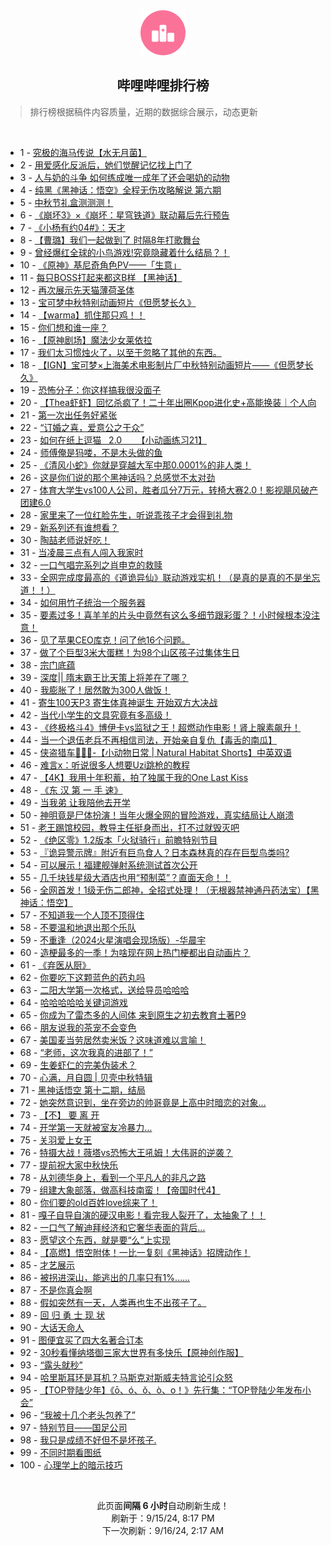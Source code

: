 <div align="center">
    <img src="./assets/icon_rank.png" alt="logo" />
    <h2>哔哩哔哩排行榜</h>
</div>

> 排行榜根据稿件内容质量，近期的数据综合展示，动态更新

<br />

<ul><li><span>1 - <a href=https://www.bilibili.com/BV1ma4seGEMM>究极的海马传说【水无月菌】</a></span></li><li><span>2 - <a href=https://www.bilibili.com/BV1gptKehEbD>用爱感化反派后，她们觉醒记忆找上门了</a></span></li><li><span>3 - <a href=https://www.bilibili.com/BV1QStFe2EjW>人与奶的斗争&nbsp;如何练成唯一成年了还会喝奶的动物</a></span></li><li><span>4 - <a href=https://www.bilibili.com/BV1cx4WetEVT>纯黑《黑神话：悟空》全程无伤攻略解说&nbsp;第六期</a></span></li><li><span>5 - <a href=https://www.bilibili.com/BV1zw4nejEXm>中秋节礼盒测测测！</a></span></li><li><span>6 - <a href=https://www.bilibili.com/BV1MMtueqEfP>《崩坏3》×《崩坏：星穹铁道》联动幕后先行预告</a></span></li><li><span>7 - <a href=https://www.bilibili.com/BV1ir4zeaEvH>《小杨有约04#》：天才</a></span></li><li><span>8 - <a href=https://www.bilibili.com/BV1Vk4ZeyEJB>【曹璐】我们一起做到了&nbsp;时隔8年打歌舞台</a></span></li><li><span>9 - <a href=https://www.bilibili.com/BV1En4keCE9e>曾经爆红全球的小鸟游戏!究竟隐藏着什么结局？！</a></span></li><li><span>10 - <a href=https://www.bilibili.com/BV1Mj4zeSEqW>《原神》基尼奇角色PV——「生意」</a></span></li><li><span>11 - <a href=https://www.bilibili.com/BV1of44eaEFj>每只BOSS打起来都这B样&nbsp;【黑神话】</a></span></li><li><span>12 - <a href=https://www.bilibili.com/BV1WxtFePE3r>再次展示先天猫薄荷圣体</a></span></li><li><span>13 - <a href=https://www.bilibili.com/BV1Df4neMEk5>宝可梦中秋特别动画短片《但愿梦长久》</a></span></li><li><span>14 - <a href=https://www.bilibili.com/BV19etNeAEda>【warma】抓住那只鸡！！</a></span></li><li><span>15 - <a href=https://www.bilibili.com/BV1kA4fecE8Z>你们想和谁一座？</a></span></li><li><span>16 - <a href=https://www.bilibili.com/BV1U34qe5Ei7>【原神剧场】魔法少女莱依拉</a></span></li><li><span>17 - <a href=https://www.bilibili.com/BV1tW4newEVP>我们太习惯烛火了，以至于忽略了其他的东西。</a></span></li><li><span>18 - <a href=https://www.bilibili.com/BV1XXtPecEse>【IGN】宝可梦×上海美术电影制片厂中秋特别动画短片——《但愿梦长久》</a></span></li><li><span>19 - <a href=https://www.bilibili.com/BV1Z54feQE7L>恐怖分子：你这样搞我很没面子</a></span></li><li><span>20 - <a href=https://www.bilibili.com/BV1PS4JexEJA>【Thea虾虾】回忆杀疯了！二十年出圈Kpop进化史+高能换装｜个人向</a></span></li><li><span>21 - <a href=https://www.bilibili.com/BV1rk4peoEZh>第一次出任务好紧张</a></span></li><li><span>22 - <a href=https://www.bilibili.com/BV1iN4ne5EbC>“订婚之喜，爱意公之于众”</a></span></li><li><span>23 - <a href=https://www.bilibili.com/BV1X9tPe8ExT>如何在纸上逗猫&nbsp;&nbsp;&nbsp;2.0&nbsp;&nbsp;&nbsp;&nbsp;&nbsp;&nbsp;【小动画练习21】</a></span></li><li><span>24 - <a href=https://www.bilibili.com/BV1sm4bemEih>师傅俺是犸喽，不是木头做的鱼</a></span></li><li><span>25 - <a href=https://www.bilibili.com/BV1v84Ye1Evf>《清风小蛇》你就是穿越大军中那0.0001%的非人类！</a></span></li><li><span>26 - <a href=https://www.bilibili.com/BV1nY4Ee7Ek3>这是你们说的那个黑神话吗？总感觉不太对劲</a></span></li><li><span>27 - <a href=https://www.bilibili.com/BV1kE4HesEUP>体育大学生vs100人公司，胜者瓜分7万元，转椅大赛2.0！影视飓风破产团建6.0</a></span></li><li><span>28 - <a href=https://www.bilibili.com/BV1mdtFekEnq>家里来了一位红脸先生，听说乖孩子才会得到礼物</a></span></li><li><span>29 - <a href=https://www.bilibili.com/BV159tKeuEYb>新系列还有谁想看？</a></span></li><li><span>30 - <a href=https://www.bilibili.com/BV1dutKeuESD>陶喆老师说好吃！</a></span></li><li><span>31 - <a href=https://www.bilibili.com/BV1g548eFExz>当凌晨三点有人闯入我家时</a></span></li><li><span>32 - <a href=https://www.bilibili.com/BV1JU4oeDEP6>一口气唱完系列之肖申克的救赎</a></span></li><li><span>33 - <a href=https://www.bilibili.com/BV12f4qeGE5k>全网完成度最高的《道诡异仙》联动游戏实机！（是真的是真的不是坐忘道！！）</a></span></li><li><span>34 - <a href=https://www.bilibili.com/BV1rQ44eTE85>如何用竹子统治一个服务器</a></span></li><li><span>35 - <a href=https://www.bilibili.com/BV1KR4ZeiEqJ>要素过多！喜羊羊的片头中竟然有这么多细节跟彩蛋？！小时候根本没注意！</a></span></li><li><span>36 - <a href=https://www.bilibili.com/BV1t64bepEkr>见了苹果CEO库克！问了他16个问题。</a></span></li><li><span>37 - <a href=https://www.bilibili.com/BV1iu4nerEuG>做了个巨型3米大蛋糕！为98个山区孩子过集体生日</a></span></li><li><span>38 - <a href=https://www.bilibili.com/BV12m4JedEjX>宗门底蕴</a></span></li><li><span>39 - <a href=https://www.bilibili.com/BV1fx4HeUE4c>深度||&nbsp;隋末霸王比天策上将差在了哪？</a></span></li><li><span>40 - <a href=https://www.bilibili.com/BV1gBp7enES8>我膨胀了！居然敢为300人做饭！</a></span></li><li><span>41 - <a href=https://www.bilibili.com/BV1EU4oeDERB>寄生100天P3&nbsp;寄生体真神诞生&nbsp;开始双方大决战</a></span></li><li><span>42 - <a href=https://www.bilibili.com/BV1eH44eoE9z>当代小学生的文具究竟有多高级！</a></span></li><li><span>43 - <a href=https://www.bilibili.com/BV1QbpsezEjS>《终极格斗4》博伊卡vs监狱之王！超燃动作电影！肾上腺素飙升！</a></span></li><li><span>44 - <a href=https://www.bilibili.com/BV1zo4berEM4>当一个退伍老兵不再相信司法，开始亲自复仇【毒舌的南瓜】</a></span></li><li><span>45 - <a href=https://www.bilibili.com/BV1Kp48e9E3k>侠盗猎车🦡🐍🚓-【小动物日常&nbsp;|&nbsp;Natural&nbsp;Habitat&nbsp;Shorts】中英双语</a></span></li><li><span>46 - <a href=https://www.bilibili.com/BV1uWtKefEJ3>难言x：听说很多人想要Uzi跳枪的教程</a></span></li><li><span>47 - <a href=https://www.bilibili.com/BV1pX4be5EJ3>【4K】我用十年积蓄，拍了独属于我的One&nbsp;Last&nbsp;Kiss</a></span></li><li><span>48 - <a href=https://www.bilibili.com/BV1HR4heDEsK>《东&nbsp;汉&nbsp;第&nbsp;一&nbsp;手&nbsp;速》</a></span></li><li><span>49 - <a href=https://www.bilibili.com/BV1KTtNeQEfL>当我弟&nbsp;让我陪他去开学</a></span></li><li><span>50 - <a href=https://www.bilibili.com/BV1ao4nezEqY>神明竟是尸体扮演！当年火爆全网的冒险游戏，真实结局让人崩溃</a></span></li><li><span>51 - <a href=https://www.bilibili.com/BV1ke4nesE5e>老王踢馆校园，教导主任挺身而出，打不过就毁灭吧</a></span></li><li><span>52 - <a href=https://www.bilibili.com/BV1J34feREM5>《绝区零》1.2版本「火狱骑行」前瞻特别节目</a></span></li><li><span>53 - <a href=https://www.bilibili.com/BV1ys4zeVEea>『诡异警示牌』附近有巨鸟食人？日本森林真的存在巨型鸟类吗?</a></span></li><li><span>54 - <a href=https://www.bilibili.com/BV1u24HeKEhs>可以展示！福建舰弹射系统测试首次公开</a></span></li><li><span>55 - <a href=https://www.bilibili.com/BV1cW4ZeoEuY>几千块钱星级大酒店也用“预制菜”？直面天命！！</a></span></li><li><span>56 - <a href=https://www.bilibili.com/BV1Pm46e7EY8>全网首发！1级无伤二郎神，全招式处理！（无根器禁神通丹药法宝）【黑神话：悟空】</a></span></li><li><span>57 - <a href=https://www.bilibili.com/BV1Yh4bebEwH>不知道我一个人顶不顶得住</a></span></li><li><span>58 - <a href=https://www.bilibili.com/BV1tBtAeQESV>不要温和地退出那个乐队</a></span></li><li><span>59 - <a href=https://www.bilibili.com/BV1Ss4peuEzV>不重逢（2024火星演唱会现场版）-华晨宇</a></span></li><li><span>60 - <a href=https://www.bilibili.com/BV1tr4beXE4F>造梗最多的一季！为啥现在网上热门梗都出自动画片？</a></span></li><li><span>61 - <a href=https://www.bilibili.com/BV1vM4neGEPW>《弃医从厨》</a></span></li><li><span>62 - <a href=https://www.bilibili.com/BV1pUtceTEws>你要吃下这颗蓝色的药丸吗</a></span></li><li><span>63 - <a href=https://www.bilibili.com/BV1qU4peXEEr>二阳大学第一次格式，送给导员哈哈哈</a></span></li><li><span>64 - <a href=https://www.bilibili.com/BV1dmtPevEan>哈哈哈哈哈关键词游戏</a></span></li><li><span>65 - <a href=https://www.bilibili.com/BV1rG4berEvG>你成为了雷杰多的人间体&nbsp;来到原生之初去教育土著P9</a></span></li><li><span>66 - <a href=https://www.bilibili.com/BV1KH4te2Ezo>朋友说我的茶宠不会变色</a></span></li><li><span>67 - <a href=https://www.bilibili.com/BV1ds4beYE4g>美国麦当劳居然卖米饭？这味道难以言喻！</a></span></li><li><span>68 - <a href=https://www.bilibili.com/BV1rN4feZEtp>“老师，这次我真的进部了！”</a></span></li><li><span>69 - <a href=https://www.bilibili.com/BV1ku4beCEVW>生姜虾仁的完美伪装术？</a></span></li><li><span>70 - <a href=https://www.bilibili.com/BV1ZytPeiE4n>心满，月自圆&nbsp;|&nbsp;贝壳中秋特辑</a></span></li><li><span>71 - <a href=https://www.bilibili.com/BV1MA4HevECL>黑神话悟空&nbsp;第十二期，结局</a></span></li><li><span>72 - <a href=https://www.bilibili.com/BV1c74YeRED6>她突然意识到，坐在旁边的帅哥竟是上高中时暗恋的对象...</a></span></li><li><span>73 - <a href=https://www.bilibili.com/BV1Ww4BegEb2>【不】&nbsp;要&nbsp;离&nbsp;开</a></span></li><li><span>74 - <a href=https://www.bilibili.com/BV1kB4pe8EGt>开学第一天就被室友冷暴力…</a></span></li><li><span>75 - <a href=https://www.bilibili.com/BV1nM4feoE6q>关羽爱上女王</a></span></li><li><span>76 - <a href=https://www.bilibili.com/BV1fPpEeaETk>特摄大战！薇塔vs恐怖大王吼姆！大伟哥的逆袭？</a></span></li><li><span>77 - <a href=https://www.bilibili.com/BV18e4be4ESk>提前祝大家中秋快乐</a></span></li><li><span>78 - <a href=https://www.bilibili.com/BV1dV4pe2Eic>从刘德华身上，看到一个平凡人的非凡之路</a></span></li><li><span>79 - <a href=https://www.bilibili.com/BV17m4peWESv>组建大象部落，做高科技南蛮！【帝国时代4】</a></span></li><li><span>80 - <a href=https://www.bilibili.com/BV1dj4fenEgZ>你们要的old百姓love综来了！</a></span></li><li><span>81 - <a href=https://www.bilibili.com/BV16N4feZEya>嘎子自导自演的硬汉电影！看完我人裂开了，太抽象了！！</a></span></li><li><span>82 - <a href=https://www.bilibili.com/BV1ad4EeaE7a>一口气了解迪拜经济和它奢华表面的背后...</a></span></li><li><span>83 - <a href=https://www.bilibili.com/BV1uAtNesE7N>愿望这个东西，就是要“么”上实现</a></span></li><li><span>84 - <a href=https://www.bilibili.com/BV1ni4reyEHE>【高燃】悟空附体！一比一复刻《黑神话》招牌动作！</a></span></li><li><span>85 - <a href=https://www.bilibili.com/BV1d54feQEmp>才艺展示</a></span></li><li><span>86 - <a href=https://www.bilibili.com/BV1sm4JeoEjd>被拐进深山，能逃出的几率只有1%……</a></span></li><li><span>87 - <a href=https://www.bilibili.com/BV1aa4beZEVs>不是你真会啊</a></span></li><li><span>88 - <a href=https://www.bilibili.com/BV1UotweSE1f>假如突然有一天，人类再也生不出孩子了。</a></span></li><li><span>89 - <a href=https://www.bilibili.com/BV1iF4zehEJz>回&nbsp;归&nbsp;勇&nbsp;士&nbsp;现&nbsp;状</a></span></li><li><span>90 - <a href=https://www.bilibili.com/BV1gK4We3E1M>大话天命人</a></span></li><li><span>91 - <a href=https://www.bilibili.com/BV1PK4be2E9c>图便宜买了四大名著合订本</a></span></li><li><span>92 - <a href=https://www.bilibili.com/BV1YM4EeeEix>30秒看懂纳塔御三家大世界有多快乐【原神创作服】</a></span></li><li><span>93 - <a href=https://www.bilibili.com/BV1kh4EeUEnX>“露头就秒”</a></span></li><li><span>94 - <a href=https://www.bilibili.com/BV1B14peREft>哈里斯耳环是耳机？马斯克对斯威夫特言论引众怒</a></span></li><li><span>95 - <a href=https://www.bilibili.com/BV1GZtKeiEbG>【TOP登陆少年】《ō、ó、ǒ、ò、o！》先行集：“TOP登陆少年发布小会”</a></span></li><li><span>96 - <a href=https://www.bilibili.com/BV16F4nemEhf>“我被十几个老头包养了”</a></span></li><li><span>97 - <a href=https://www.bilibili.com/BV1sr4BeCE1w>特别节目——国足公司</a></span></li><li><span>98 - <a href=https://www.bilibili.com/BV11VtTesEQh>我只是成绩不好但不是坏孩子.</a></span></li><li><span>99 - <a href=https://www.bilibili.com/BV1AE4ZecEQM>不同时期看图纸</a></span></li><li><span>100 - <a href=https://www.bilibili.com/BV1kepjePEBW>心理学上的暗示技巧</a></span></li></ul>

<br />

<p align=center>此页面<strong>间隔 6 小时</strong>自动刷新生成！<br>刷新于：9/15/24, 8:17 PM<br>下一次刷新：9/16/24, 2:17 AM</p>